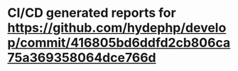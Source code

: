 # CI/CD generated reports for https://github.com/hydephp/develop/commit/416805bd6ddfd2cb806ca75a369358064dce766d
